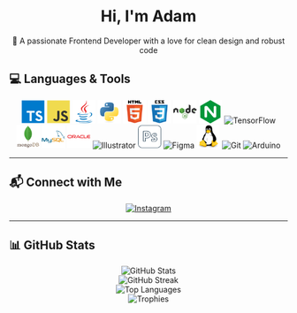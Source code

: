 <h1 align="center">Hi, I'm Adam</h1>
<p align="center">🚀 A passionate Frontend Developer with a love for clean design and robust code</p>

<h2>💻 Languages & Tools</h2>
<p align="center">
  <img src="https://raw.githubusercontent.com/devicons/devicon/master/icons/typescript/typescript-original.svg" alt="TypeScript" width="42" height="42"/>
  <img src="https://raw.githubusercontent.com/devicons/devicon/master/icons/javascript/javascript-original.svg" alt="JavaScript" width="42" height="42"/>
  <img src="https://raw.githubusercontent.com/devicons/devicon/master/icons/java/java-original.svg" alt="Java" width="42" height="42"/>
  <img src="https://raw.githubusercontent.com/devicons/devicon/master/icons/python/python-original.svg" alt="Python" width="42" height="42"/>
  <img src="https://raw.githubusercontent.com/devicons/devicon/master/icons/html5/html5-original-wordmark.svg" alt="HTML5" width="42" height="42"/>
  <img src="https://raw.githubusercontent.com/devicons/devicon/master/icons/css3/css3-original-wordmark.svg" alt="CSS3" width="42" height="42"/>
  <img src="https://raw.githubusercontent.com/devicons/devicon/master/icons/nodejs/nodejs-original-wordmark.svg" alt="Node.js" width="42" height="42"/>
  <img src="https://raw.githubusercontent.com/devicons/devicon/master/icons/nginx/nginx-original.svg" alt="Nginx" width="42" height="42"/>
  <img src="https://www.vectorlogo.zone/logos/tensorflow/tensorflow-icon.svg" alt="TensorFlow" width="42" height="42"/>
  <img src="https://raw.githubusercontent.com/devicons/devicon/master/icons/mongodb/mongodb-original-wordmark.svg" alt="MongoDB" width="42" height="42"/>
  <img src="https://raw.githubusercontent.com/devicons/devicon/master/icons/mysql/mysql-original-wordmark.svg" alt="MySQL" width="42" height="42"/>
  <img src="https://raw.githubusercontent.com/devicons/devicon/master/icons/oracle/oracle-original.svg" alt="Oracle" width="42" height="42"/>
  <img src="https://www.vectorlogo.zone/logos/adobe_illustrator/adobe_illustrator-icon.svg" alt="Illustrator" width="42" height="42"/>
  <img src="https://raw.githubusercontent.com/devicons/devicon/master/icons/photoshop/photoshop-line.svg" alt="Photoshop" width="42" height="42"/>
  <img src="https://www.vectorlogo.zone/logos/figma/figma-icon.svg" alt="Figma" width="42" height="42"/>
  <img src="https://raw.githubusercontent.com/devicons/devicon/master/icons/linux/linux-original.svg" alt="Linux" width="42" height="42"/>
  <img src="https://www.vectorlogo.zone/logos/git-scm/git-scm-icon.svg" alt="Git" width="42" height="42"/>
  <img src="https://cdn.worldvectorlogo.com/logos/arduino-1.svg" alt="Arduino" width="42" height="42"/>
</p>

---

<h2>📬 Connect with Me</h2>
<p align="center">
  <a href="https://www.instagram.com/the_ogadam" target="_blank">
    <img src="https://img.shields.io/badge/Instagram-%23E4405F.svg?&style=for-the-badge&logo=instagram&logoColor=white" alt="Instagram"/>
  </a>
</p>

---

<h2>📊 GitHub Stats</h2>
<p align="center">
  <img src="https://github-readme-stats.vercel.app/api?username=The-og-adam&show_icons=true&theme=radical" alt="GitHub Stats"/>
  <br />
  <img src="https://github-readme-streak-stats.herokuapp.com/?user=The-og-adam&theme=radical" alt="GitHub Streak"/>
  <br />
  <img src="https://github-readme-stats.vercel.app/api/top-langs?username=The-og-adam&layout=compact&theme=radical" alt="Top Languages"/>
  <br />
  <img src="https://github-profile-trophy.vercel.app/?username=The-og-adam&theme=onedark" alt="Trophies"/>
</p>
